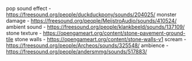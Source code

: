 pop sound effect - https://freesound.org/people/duckduckpony/sounds/204025/
monster damage - https://freesound.org/people/MeijstroAudio/sounds/410524/
ambient sound - https://freesound.org/people/klankbeeld/sounds/137109/
stone texture - https://opengameart.org/content/stone-pavement-ground-tile
stone walls - https://opengameart.org/content/stone-walls-v1
scream - https://freesound.org/people/Archeos/sounds/325548/
ambience - https://freesound.org/people/andersmmg/sounds/517883/
